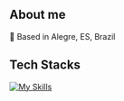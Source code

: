 ## About me

🏡 Based in Alegre, ES, Brazil


## Tech Stacks
<div> 

[![My Skills](https://skillicons.dev/icons?i=html,css,javascript,c,python)](https://skillicons.dev)
  
</div>
